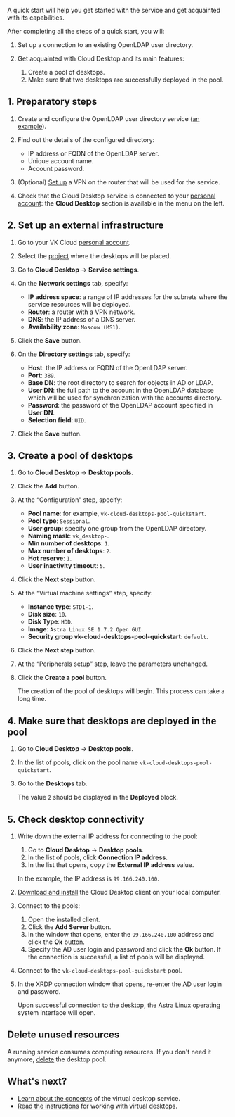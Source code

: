 A quick start will help you get started with the service and get acquainted with its capabilities.

After completing all the steps of a quick start, you will:

1. Set up a connection to an existing OpenLDAP user directory.
1. Get acquainted with Cloud Desktop and its main features:

    1. Create a pool of desktops.
    1. Make sure that two desktops are successfully deployed in the pool.

## 1. Preparatory steps

1. Create and configure the OpenLDAP user directory service ([an example](https://www.openldap.org/devel/admin/guide.html#Building%20and%20Installing%20OpenLDAP%20Software)).
1. Find out the details of the configured directory:

   - IP address or FQDN of the OpenLDAP server.
   - Unique account name.
   - Account password.

1. (Optional) [Set up](/en/networks/vnet/use-cases/vpn-tunnel#2_set_up_a_vpn_tunnel_on_the_cloud_side) a VPN on the router that will be used for the service.
1. Check that the Cloud Desktop service is connected to your [personal account](https://msk.cloud.vk.com/app/en): the **Cloud Desktop** section is available in the menu on the left.

## 2. Set up an external infrastructure

1. Go to your VK Cloud [personal account](https://msk.cloud.vk.com/app/en).
1. Select the [project](/en/base/account/concepts/projects) where the desktops will be placed.
1. Go to **Cloud Desktop** → **Service settings**.
1. On the **Network settings** tab, specify:

    - **IP address space**: a range of IP addresses for the subnets where the service resources will be deployed.
    - **Router**: a router with a VPN network.
    - **DNS**: the IP address of a DNS server.
    - **Availability zone**: `Moscow (MS1)`.

1. Click the **Save** button.
1. On the **Directory settings** tab, specify:

    - **Host**: the IP address or FQDN of the OpenLDAP server.
    - **Port**: `389`.
    - **Base DN**: the root directory to search for objects in AD or LDAP.
    - **User DN**: the full path to the account in the OpenLDAP database which will be used for synchronization with the accounts directory.
    - **Password**: the password of the OpenLDAP account specified in **User DN**.
    - **Selection field**: `UID`.

1. Click the **Save** button.

## 3. Create a pool of desktops

1. Go to **Cloud Desktop** → **Desktop pools**.
1. Click the **Add** button.
1. At the “Configuration” step, specify:

    - **Pool name**: for example, `vk-cloud-desktops-pool-quickstart`.
    - **Pool type**: `Sessional`.
    - **User group**: specify one group from the OpenLDAP directory.
    - **Naming mask**: `vk_desktop-`.
    - **Min number of desktops**: `1`.
    - **Max number of desktops**: `2`.
    - **Hot reserve**: `1`.
    - **User inactivity timeout**: `5`.

1. Click the **Next step** button.
1. At the “Virtual machine settings” step, specify:

    - **Instance type**: `STD1-1`.
    - **Disk size**: `10`.
    - **Disk Type**: `HDD`.
    - **Image**: `Astra Linux SE 1.7.2 Орел GUI`.
    - **Security group vk-cloud-desktops-pool-quickstart**: `default`.

1. Click the **Next step** button.
1. At the “Peripherals setup” step, leave the parameters unchanged.
1. Click the **Create a pool** button.

   The creation of the pool of desktops will begin. This process can take a long time.

## 4. Make sure that desktops are deployed in the pool

1. Go to **Cloud Desktop** → **Desktop pools**.
1. In the list of pools, click on the pool name `vk-cloud-desktops-pool-quickstart`.
1. Go to the **Desktops** tab.

   The value `2` should be displayed in the **Deployed** block.

## 5. Check desktop connectivity

1. Write down the external IP address for connecting to the pool:

    1. Go to **Cloud Desktop** → **Desktop pools**.
    1. In the list of pools, click **Connection IP address**.
    1. In the list that opens, copy the **External IP address** value.

    In the example, the IP address is `99.166.240.100`.

1. [Download and install](../instructions/assets/Termidesk_user_guide_v_1_0.pdf "download") the Cloud Desktop client on your local computer.
1. Connect to the pools:

   1. Open the installed client.
   1. Click the **Add Server** button.
   1. In the window that opens, enter the `99.166.240.100` address and click the **Ok** button.
   1. Specify the AD user login and password and click the **Ok** button. If the connection is successful, a list of pools will be displayed.

1. Connect to the `vk-cloud-desktops-pool-quickstart` pool.
1. In the XRDP connection window that opens, re-enter the AD user login and password.

   Upon successful connection to the desktop, the Astra Linux operating system interface will open.

## Delete unused resources

A running service consumes computing resources. If you don't need it anymore, [delete](../instructions/desktops-pool/manage#deleting_a_desktop_pools) the desktop pool.

## What's next?

- [Learn about the concepts](../concepts/) of the virtual desktop service.
- [Read the instructions](../instructions/manage-desktops/) for working with virtual desktops.
